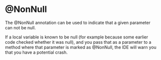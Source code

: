 # @NonNull

The @NonNull annotation can be used to indicate that a given parameter can not be null.

If a local variable is known to be null (for example because some earlier code checked whether it was null),
and you pass that as a parameter to a method where that parameter is marked as @NonNull,
the IDE will warn you that you have a potential crash.
